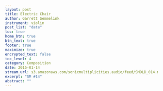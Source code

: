 ```yaml
---
layout: post
title: Electric Chair
author: Garrett Semmelink
instrument: violin
post_list: "date"
toc: true
home_btn: true
btn_text: true
footer: true
maximize: true
encrypted_text: false
toc_level: 4
category: Composition
date: 2015-01-14
stream_url: s3.amazonaws.com/sonicmultiplicities.audio/feed/SMOLD_014.mp3
excerpt: "SM #14"
abstract: ""
---
```

